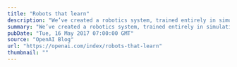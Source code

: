 ```yaml
---
title: "Robots that learn"
description: "We’ve created a robotics system, trained entirely in simulation and deployed on a physical robot, which can learn a new task after seeing it done once."
summary: "We’ve created a robotics system, trained entirely in simulation and deployed on a physical robot, which can learn a new task after seeing it done once."
pubDate: "Tue, 16 May 2017 07:00:00 GMT"
source: "OpenAI Blog"
url: "https://openai.com/index/robots-that-learn"
thumbnail: ""
---
```


